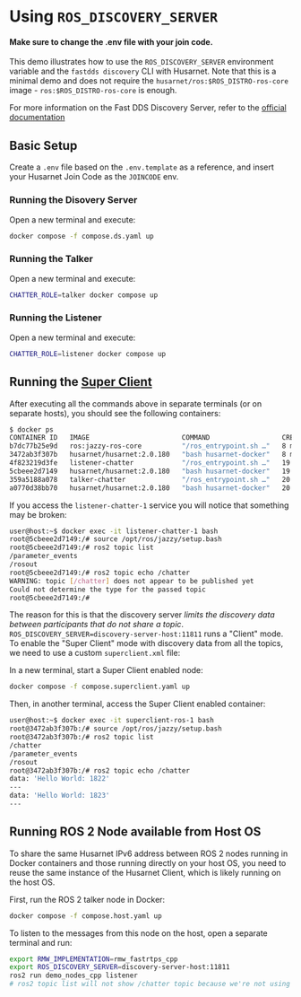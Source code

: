 # Using `ROS_DISCOVERY_SERVER`

#### Make sure to change the .env file with your join code.

This demo illustrates how to use the `ROS_DISCOVERY_SERVER` environment variable and the `fastdds discovery` CLI with Husarnet. Note that this is a minimal demo and does not require the `husarnet/ros:$ROS_DISTRO-ros-core` image - `ros:$ROS_DISTRO-ros-core` is enough.

For more information on the Fast DDS Discovery Server, refer to the [official documentation](https://docs.ros.org/en/jazzy/Tutorials/Advanced/Discovery-Server/Discovery-Server.html)

## Basic Setup

Create a `.env` file based on the `.env.template` as a reference, and insert your Husarnet Join Code as the `JOINCODE` env.

### Running the Disovery Server

Open a new terminal and execute:

```bash
docker compose -f compose.ds.yaml up
```

### Running the Talker

Open a new terminal and execute:

```bash
CHATTER_ROLE=talker docker compose up
```

### Running the Listener

Open a new terminal and execute:

```bash
CHATTER_ROLE=listener docker compose up
```

## Running the [Super Client](https://docs.ros.org/en/jazzy/Tutorials/Advanced/Discovery-Server/Discovery-Server.html#ros-2-introspection)

After executing all the commands above in separate terminals (or on separate hosts), you should see the following containers:

```bash
$ docker ps
CONTAINER ID   IMAGE                       COMMAND                  CREATED          STATUS                    PORTS     NAMES
b7dc77b25e9d   ros:jazzy-ros-core          "/ros_entrypoint.sh …"   8 minutes ago    Up 8 minutes                        superclient-chatter-1
3472ab3f307b   husarnet/husarnet:2.0.180   "bash husarnet-docker"   8 minutes ago    Up 8 minutes (healthy)              superclient-husarnet-1
4f823219d3fe   listener-chatter            "/ros_entrypoint.sh …"   19 minutes ago   Up 19 minutes                       listener-chatter-1
5cbeee2d7149   husarnet/husarnet:2.0.180   "bash husarnet-docker"   19 minutes ago   Up 19 minutes (healthy)             listener-husarnet-1
359a5188a078   talker-chatter              "/ros_entrypoint.sh …"   20 minutes ago   Up 19 minutes                       talker-chatter-1
a0770d38bb70   husarnet/husarnet:2.0.180   "bash husarnet-docker"   20 minutes ago   Up 20 minutes (healthy)             talker-husarnet-1
```

If you access the `listener-chatter-1` service you will notice that something may be broken:

```bash
user@host:~$ docker exec -it listener-chatter-1 bash
root@5cbeee2d7149:/# source /opt/ros/jazzy/setup.bash 
root@5cbeee2d7149:/# ros2 topic list
/parameter_events
/rosout
root@5cbeee2d7149:/# ros2 topic echo /chatter
WARNING: topic [/chatter] does not appear to be published yet
Could not determine the type for the passed topic
root@5cbeee2d7149:/# 
```

The reason for this is that the discovery server *limits the discovery data between participants that do not share a topic*. `ROS_DISCOVERY_SERVER=discovery-server-host:11811` runs a "Client" mode. To enable the  "Super Client" mode with discovery data from all the topics, we need to use a custom `superclient.xml` file:

In a new terminal, start a Super Client enabled node:

```bash
docker compose -f compose.superclient.yaml up
```

Then, in another terminal, access the Super Client enabled container:

```bash
user@host:~$ docker exec -it superclient-ros-1 bash
root@3472ab3f307b:/# source /opt/ros/jazzy/setup.bash 
root@3472ab3f307b:/# ros2 topic list
/chatter
/parameter_events
/rosout
root@3472ab3f307b:/# ros2 topic echo /chatter
data: 'Hello World: 1822'
---
data: 'Hello World: 1823'
---
```

## Running ROS 2 Node available from Host OS

To share the same Husarnet IPv6 address between ROS 2 nodes running in Docker containers and those running directly on your host OS, you need to reuse the same instance of the Husarnet Client, which is likely running on the host OS.

First, run the ROS 2 talker node in Docker:

```bash
docker compose -f compose.host.yaml up
```

To listen to the messages from this node on the host, open a separate terminal and run:

```bash
export RMW_IMPLEMENTATION=rmw_fastrtps_cpp
export ROS_DISCOVERY_SERVER=discovery-server-host:11811
ros2 run demo_nodes_cpp listener
# ros2 topic list will not show /chatter topic because we're not using the Super Client config in this demo
```
